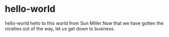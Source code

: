 # hello-world
hello-world
hello to this world from Sun Miller
Now that we have gotten the niceties out of the way, let us get down to business.
